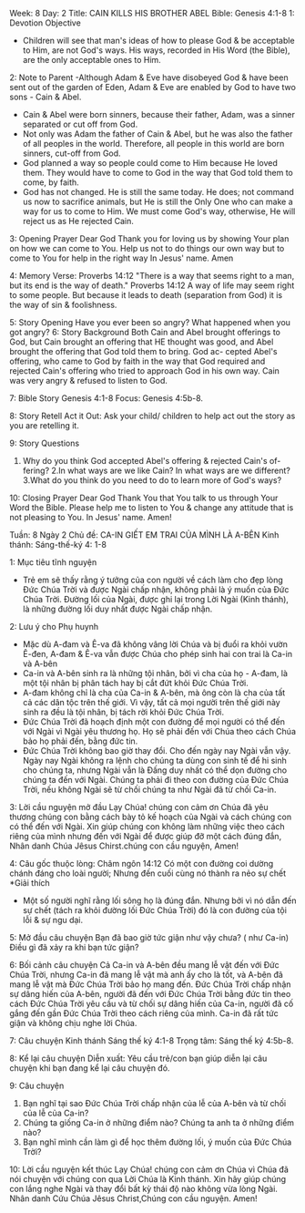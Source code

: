 Week: 8
Day: 2
Title: CAIN KILLS HIS BROTHER ABEL
Bible: Genesis 4:1-8
1: Devotion Objective
- Children will see that man's ideas of how to please God & be acceptable to Him, are not God's ways. His ways, recorded in His Word (the Bible), are the only acceptable ones to Him.

2: Note to Parent
 -Although Adam & Eve have disobeyed God & have been sent out of the garden of Eden, Adam & Eve are enabled by God to have two sons - Cain & Abel.
- Cain & Abel were born sinners, because their father, Adam, was a sinner separated or cut off from God.
- Not only was Adam the father of Cain & Abel, but he was also the father of all peoples in the world. Therefore, all people in this world are born sinners, cut-off from God.
- God planned a way so people could come to Him because He loved them. They would have to come to God in the way that God told them to come, by faith.
- God has not changed. He is still the same today. He does; not command us now to sacrifice animals, but He is still the Only One who can make a way for us to come to Him. We must come God's way, otherwise, He will reject us as He rejected Cain.

3: Opening Prayer
Dear God Thank you for loving us by showing Your plan on how we can come to You. Help us not to do things our own way but to come to You for help in the right way In Jesus' name. Amen

4: Memory Verse:
Proverbs 14:12 "There is a way that seems right to a man, but its end is the way of death." Proverbs 14:12 A way of life may seem right to some people. But because it leads to death (separation from God) it is the way of sin & foolishness.

5: Story Opening
Have you ever been so angry? What happened when you got angry?
6: Story Background
Both Cain and Abel brought offerings to God, but Cain brought an offering that HE thought was good, and Abel brought the offering that God told them to bring. God ac- cepted Abel's offering, who came to God by faith in the way that God required and rejected Cain's offering who tried to approach God in his own way. Cain was very angry & refused to listen to God.


7: Bible Story
Genesis 4:1-8 Focus: Genesis 4:5b-8.

8: Story Retell
Act it Out: Ask your child/ children to help act out the story as you are retelling it.

9: Story Questions
1. Why do you think God accepted Abel's offering & rejected Cain's of- fering?
2.In what ways are we like Cain? In what ways are we different?
3.What do you think do you need to do to learn more of God's ways?

10: Closing Prayer
Dear God Thank You that You talk to us through Your Word the Bible. Please help me to listen to You & change any attitude that is not pleasing to You. In Jesus' name. Amen!



Tuần: 8
Ngày 2
Chủ đề: CA-IN GIẾT EM TRAI CỦA MÌNH LÀ A-BÊN
Kinh thánh: Sáng-thế-ký 4: 1-8

1: Mục tiêu tĩnh nguyện
- Trẻ em sẽ thấy rằng ý tưởng của con người về cách làm cho đẹp lòng Đức Chúa Trời và được Ngài chấp nhận, không phải là ý muốn của Đức Chúa Trời. Đường lối của Ngài, được ghi lại trong Lời Ngài (Kinh thánh), là những đường lối duy nhất được Ngài chấp nhận.

2: Lưu ý cho Phụ huynh
 - Mặc dù A-đam và Ê-va đã không vâng lời Chúa và bị đuổi ra khỏi vườn Ê-đen, A-đam & Ê-va vẫn được Chúa cho phép sinh hai con trai là Ca-in và A-bên
- Ca-in và A-bên sinh ra là những tội nhân, bởi vì cha của họ - A-đam, là một tội nhân bị phân tách hay bị cắt đứt khỏi Đức Chúa Trời.
- A-đam không chỉ là cha của Ca-in & A-bên, mà ông còn là cha của tất cả các dân tộc trên thế giới. Vì vậy, tất cả mọi người trên thế giới này sinh ra đều là tội nhân, bị tách rời khỏi Đức Chúa Trời.
- Đức Chúa Trời đã hoạch định một con đường để mọi người có thể đến với Ngài vì Ngài yêu thương họ. Họ sẽ phải đến với Chúa theo cách Chúa bảo họ phải đến, bằng đức tin.
- Đức Chúa Trời không bao giờ thay đổi. Cho đến ngày nay Ngài vẫn vậy. Ngày nay Ngài không ra lệnh cho chúng ta  dùng con sinh tế để hi sinh cho chúng ta, nhưng Ngài vẫn là Đấng duy nhất có thể dọn đường cho chúng ta đến với Ngài. Chúng ta phải đi theo con đường của Đức Chúa Trời, nếu không Ngài sẽ từ chối chúng ta như Ngài đã từ chối Ca-in.

3: Lời cầu nguyện mở đầu
Lạy Chúa! chúng con cảm ơn Chúa đã yêu thương chúng con bằng cách bày tỏ kế hoạch của Ngài và cách chúng con có thể đến với Ngài. Xin giúp chúng con không làm những việc theo cách riêng của mình nhưng đến với Ngài để được giúp đỡ một cách đúng đắn, Nhân danh Chúa Jêsus Chirst.chúng con cầu nguyện, Amen!

4: Câu gốc thuộc lòng:
Châm ngôn 14:12 Có một con đường coi dường chánh đáng cho loài người; Nhưng đến cuối cùng nó thành ra nẻo sự chết
*Giải thích
- Một số người nghĩ rằng lối sông họ là đúng đắn. Nhưng bởi vì nó dẫn đến sự chết (tách ra khỏi đường lối Đức Chúa Trời) đó là con đường của tội lỗi & sự ngu dại.

5: Mở đầu câu chuyện
Bạn đã bao giờ tức giận như vậy chưa? ( như Ca-in)
Điều gì đã xảy ra khi bạn tức giận?

6: Bối cảnh câu chuyện
Cả Ca-in và A-bên đều mang lễ vật đến với Đức Chúa Trời, nhưng Ca-in đã mang lễ vật mà anh ấy cho là tốt, và A-bên đã mang lễ vật mà Đức Chúa Trời bảo họ mang đến. Đức Chúa Trời chấp nhận sự dâng hiến của A-bên, người đã đến với Đức Chúa Trời bằng đức tin theo cách Đức Chúa Trời yêu cầu và từ chối sự dâng hiến của Ca-in, người đã cố gắng đến gần Đức Chúa Trời theo cách riêng của mình. Ca-in đã rất tức giận và không chịu nghe lời Chúa.

7: Câu chuyện Kinh thánh
Sáng thế ký 4:1-8
Trọng tâm: Sáng thế ký 4:5b-8.

8: Kể lại câu chuyện
Diễn xuất: Yêu cầu trẻ/con bạn giúp diễn lại câu chuyện khi bạn đang kể lại câu chuyện đó.

9: Câu chuyện
1. Bạn nghĩ tại sao Đức Chúa Trời chấp nhận của lễ của A-bên và từ chối của lễ của Ca-in?
2. Chúng ta giống Ca-in ở những điểm nào? Chúng ta anh ta ở những điểm nào?
3. Bạn nghĩ mình cần làm gì để học thêm đường lối, ý muốn của Đức Chúa Trời?

10: Lời cầu nguyện kết thúc
Lạy Chúa! chúng con cảm ơn Chúa vì Chúa đã nói chuyện với chúng con qua Lời Chúa là Kinh thánh. Xin hãy giúp chúng con lắng nghe Ngài và thay đổi bất kỳ thái độ nào không vừa lòng Ngài. Nhân danh Cứu Chúa Jêsus Christ,Chúng con cầu nguyện. Amen!

